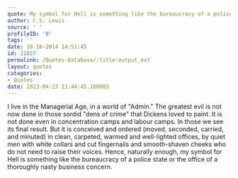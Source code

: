 ```yaml
---
quote: My symbol for Hell is something like the bureaucracy of a police state or the office of a thoroughly nasty business concern.
author: C.S. Lewis
source: ' '
profileID: '0'
tags: ''
date: 10-10-2014 14:51:45
id: 21027
permalink: /Quotes-Database/:title:output_ext
layout: quotes
categories:
- Quotes
date: 2023-04-23 11:44:45.180083
---
```

I live in the Managerial Age, in a world of "Admin." The greatest evil is not now done in those sordid "dens of crime" that Dickens loved to paint. It is not done even in concentration camps and labour camps. In those we see its final result. But it is conceived and ordered (moved, seconded, carried, and minuted) in clean, carpeted, warmed and well-lighted offices, by quiet men with white collars and cut fingernails and smooth-shaven cheeks who do not need to raise their voices. Hence, naturally enough, my symbol for Hell is something like the bureaucracy of a police state or the office of a thoroughly nasty business concern.
